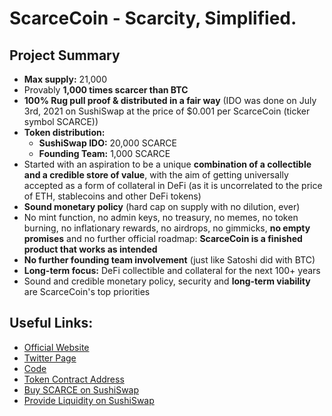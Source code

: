 # ScarceCoin - Scarcity, Simplified.

## Project Summary
- **Max supply:** 21,000
- Provably **1,000 times scarcer than BTC**
- **100% Rug pull proof & distributed in a fair way** (IDO was done on July 3rd, 2021 on SushiSwap at the price of $0.001 per ScarceCoin (ticker symbol SCARCE))
- **Token distribution:** 
  - **SushiSwap IDO:** 20,000 SCARCE
  - **Founding Team:** 1,000 SCARCE
- Started with an aspiration to be a unique **combination of a collectible and a credible store of value**, with the aim of getting universally accepted as a form of collateral in DeFi (as it is uncorrelated to the price of ETH, stablecoins and other DeFi tokens)
- **Sound monetary policy** (hard cap on supply with no dilution, ever)
- No mint function, no admin keys, no treasury, no memes, no token burning, no inflationary rewards, no airdrops, no gimmicks, **no empty promises** and no further official roadmap: **ScarceCoin is a finished product that works as intended**
- **No further founding team involvement** (just like Satoshi did with BTC)
- **Long-term focus:** DeFi collectible and collateral for the next 100+ years
- Sound and credible monetary policy, security and **long-term viability** are ScarceCoin's top priorities 

## Useful Links:
- [Official Website](https://scarcecoin.org)
- [Twitter Page](https://twitter.com/the_scarcecoin)
- [Code](https://github.com/the-scarcecoin-project/scarcecoin)
- [Token Contract Address](https://etherscan.io/address/0xb018e86097d5663af3510460aa1a53f2c893a30c)
- [Buy SCARCE on SushiSwap](https://app.sushi.com/swap?inputCurrency=ETH&outputCurrency=0xB018E86097D5663af3510460Aa1a53F2c893A30C)
- [Provide Liquidity on SushiSwap](https://app.sushi.com/add/ETH/0xB018E86097D5663af3510460Aa1a53F2c893A30C)
